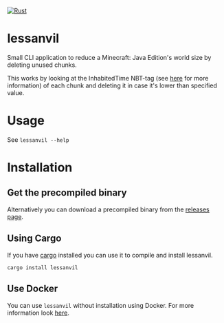 [![Rust](https://github.com/icrayix/lessanvil/actions/workflows/rust.yml/badge.svg)](https://github.com/icrayix/lessanvil/actions/workflows/rust.yml)

# lessanvil
Small CLI application to reduce a Minecraft: Java Edition's world size by deleting unused chunks.

This works by looking at the InhabitedTime NBT-tag (see [here](https://minecraft.fandom.com/wiki/Chunk_format) for more information) of each chunk and deleting it in case it's lower than specified value.

# Usage
See `lessanvil --help`

# Installation

## Get the precompiled binary
Alternatively you can download a precompiled binary from the [releases page](https://github.com/icrayix/lessanvil/releases/latest).

## Using Cargo
If you have [cargo](https://github.com/rust-lang/cargo) installed you can use it to compile and install lessanvil.
```
cargo install lessanvil
```

## Use Docker
You can use `lessanvil` without installation using Docker.
For more information look [here](https://hub.docker.com/r/icrayix/lessanvil).
